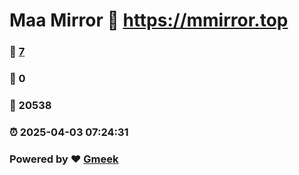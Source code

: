 # Maa Mirror :link: https://mmirror.top 
### :page_facing_up: [7](https://mmirror.top/tag.html) 
### :speech_balloon: 0 
### :hibiscus: 20538 
### :alarm_clock: 2025-04-03 07:24:31 
### Powered by :heart: [Gmeek](https://github.com/Meekdai/Gmeek)
